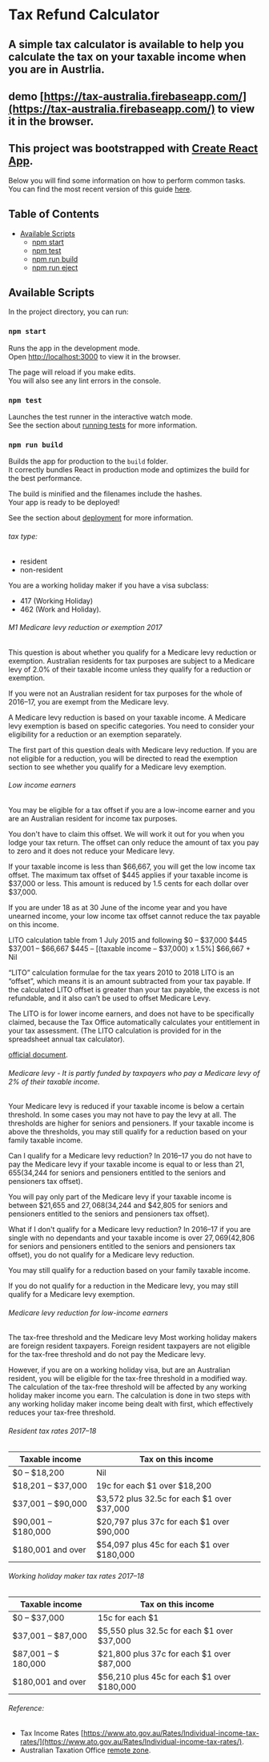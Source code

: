 # Tax Refund Calculator
## A simple tax calculator is available to help you calculate the tax on your taxable income when you are in Austrlia.

## demo [https://tax-australia.firebaseapp.com/](https://tax-australia.firebaseapp.com/) to view it in the browser.

## This project was bootstrapped with [Create React App](https://github.com/facebookincubator/create-react-app).

Below you will find some information on how to perform common tasks.<br>
You can find the most recent version of this guide [here](https://github.com/facebookincubator/create-react-app/blob/master/packages/react-scripts/template/README.md).

## Table of Contents

- [Available Scripts](#available-scripts)
  - [npm start](#npm-start)
  - [npm test](#npm-test)
  - [npm run build](#npm-run-build)
  - [npm run eject](#npm-run-eject)

## Available Scripts

In the project directory, you can run:

### `npm start`

Runs the app in the development mode.<br>
Open [http://localhost:3000](http://localhost:3000) to view it in the browser.

The page will reload if you make edits.<br>
You will also see any lint errors in the console.

### `npm test`

Launches the test runner in the interactive watch mode.<br>
See the section about [running tests](#running-tests) for more information.

### `npm run build`

Builds the app for production to the `build` folder.<br>
It correctly bundles React in production mode and optimizes the build for the best performance.

The build is minified and the filenames include the hashes.<br>
Your app is ready to be deployed!

See the section about [deployment](#deployment) for more information.

###### tax type:
- resident
- non-resident

You are a working holiday maker if you have a visa subclass:

- 417 (Working Holiday)
- 462 (Work and Holiday).

###### M1 Medicare levy reduction or exemption 2017
This question is about whether you qualify for a Medicare levy reduction or exemption. Australian residents for tax purposes are subject to a Medicare levy of 2.0% of their taxable income unless they qualify for a reduction or exemption.

If you were not an Australian resident for tax purposes for the whole of 2016–17, you are exempt from the Medicare levy.

A Medicare levy reduction is based on your taxable income. A Medicare levy exemption is based on specific categories. You need to consider your eligibility for a reduction or an exemption separately.

The first part of this question deals with Medicare levy reduction. If you are not eligible for a reduction, you will be directed to read the exemption section to see whether you qualify for a Medicare levy exemption.

###### Low income earners
You may be eligible for a tax offset if you are a low-income earner and you are an Australian resident for income tax purposes.

You don't have to claim this offset. We will work it out for you when you lodge your tax return. The offset can only reduce the amount of tax you pay to zero and it does not reduce your Medicare levy.

If your taxable income is less than $66,667, you will get the low income tax offset. The maximum tax offset of $445 applies if your taxable income is $37,000 or less. This amount is reduced by 1.5 cents for each dollar over $37,000.

If you are under 18 as at 30 June of the income year and you have unearned income, your low income tax offset cannot reduce the tax payable on this income.

LITO calculation table from 1 July 2015 and following
$0 – $37,000  $445
$37,001 – $66,667 $445 – [(taxable income – $37,000) x 1.5%]
$66,667 + Nil

“LITO” calculation formulae for the tax years 2010 to 2018
LITO is an “offset”, which means it is an amount subtracted from your tax payable. If the calculated LITO offset is greater than your tax payable, the excess is not refundable, and it also can’t be used to offset Medicare Levy.

The LITO is for lower income earners, and does not have to be specifically claimed, because the Tax Office automatically calculates your entitlement in your tax assessment.  (The LITO calculation is provided for in the spreadsheet annual tax calculator).

[official document](https://www.ato.gov.au/individuals/income-and-deductions/offsets-and-rebates/low-income-earners/).

###### Medicare levy - It is partly funded by taxpayers who pay a Medicare levy of 2% of their taxable income.

Your Medicare levy is reduced if your taxable income is below a certain threshold. In some cases you may not have to pay the levy at all. The thresholds are higher for seniors and pensioners. If your taxable income is above the thresholds, you may still qualify for a reduction based on your family taxable income.

Can I qualify for a Medicare levy reduction?
In 2016–17 you do not have to pay the Medicare levy if your taxable income is equal to or less than $21,655 ($34,244 for seniors and pensioners entitled to the seniors and pensioners tax offset).

You will pay only part of the Medicare levy if your taxable income is between $21,655 and $27,068 ($34,244 and $42,805 for seniors and pensioners entitled to the seniors and pensioners tax offset).

What if I don't qualify for a Medicare levy reduction?
In 2016–17 if you are single with no dependants and your taxable income is over $27,069 ($42,806 for seniors and pensioners entitled to the seniors and pensioners tax offset), you do not qualify for a Medicare levy reduction.

You may still qualify for a reduction based on your family taxable income.

If you do not qualify for a reduction in the Medicare levy, you may still qualify for a Medicare levy exemption.

###### Medicare levy reduction for low-income earners
The tax-free threshold and the Medicare levy
Most working holiday makers are foreign resident taxpayers. Foreign resident taxpayers are not eligible for the tax-free threshold and do not pay the Medicare levy.

However, if you are on a working holiday visa, but are an Australian resident, you will be eligible for the tax-free threshold in a modified way. The calculation of the tax-free threshold will be affected by any working holiday maker income you earn. The calculation is done in two steps with any working holiday maker income being dealt with first, which effectively reduces your tax-free threshold.

###### Resident tax rates 2017–18

| Taxable income  | Tax on this income |
| ------------- | ------------- |
| $0 – $18,200  | Nil  |
| $18,201 – $37,000  | 19c for each $1 over $18,200  |
| $37,001 – $90,000  | $3,572 plus 32.5c for each $1 over $37,000 |
| $90,001 – $180,000 | $20,797 plus 37c for each $1 over $90,000 |
| $180,001 and over | $54,097 plus 45c for each $1 over $180,000 |


###### Working holiday maker tax rates 2017–18

| Taxable income  | Tax on this income |
| ------------- | ------------- |
| $0 – $37,000  | 15c for each $1  |
| $37,001 – $87,000  | $5,550 plus 32.5c for each $1 over $37,000 |
| $87,001 – $ 180,000  | $21,800 plus 37c for each $1 over $87,000 |
| $180,001 and over  | $56,210 plus 45c for each $1 over $180,000 |

###### Reference:

- Tax Income Rates [https://www.ato.gov.au/Rates/Individual-income-tax-rates/](https://www.ato.gov.au/Rates/Individual-income-tax-rates/).
- Australian Taxation Office [remote zone](https://www.ato.gov.au/forms/withholding-declaration---calculating-your-tax-offset/?page=3).

